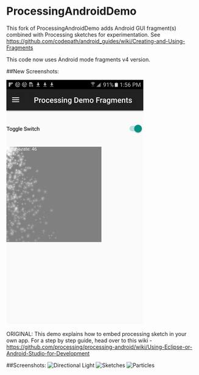# ProcessingAndroidDemo
This fork of ProcessingAndroidDemo adds Android GUI fragment(s) combined with Processing sketches for experimentation.
See https://github.com/codepath/android_guides/wiki/Creating-and-Using-Fragments

This code now uses Android mode fragments v4 version.

##New Screenshots:

![Particles with Android Button](rscreenshot1.jpg)

ORIGINAL:
This demo explains how to embed processing sketch in your own app. For a step by step guide, head over to this wiki - https://github.com/processing/processing-android/wiki/Using-Eclipse-or-Android-Studio-for-Development

##Screenshots:
![Directional Light](http://i.imgur.com/XLSMzSOl.png)
![Sketches](http://i.imgur.com/yvGolj6l.png)
![Particles](http://i.imgur.com/ZYDYUZYl.png)
